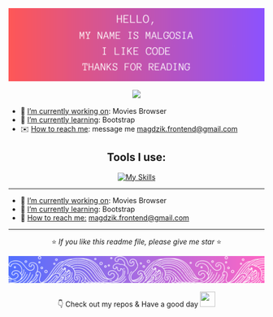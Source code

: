 <div align="center">

![image width=100% ](/HELLO.png)

<img src="https://media.giphy.com/media/VgCDAzcKvsR6OM0uWg/giphy.gif" width="50">
</div>

- 🔭 <u>I’m currently working on</u>: Movies Browser
- 🌱 <u>I’m currently learning</u>: Bootstrap
- ✉️ <u>How to reach me</u>: message me  magdzik.frontend@gmail.com 
<div align="center">

## Tools I use:

[![My Skills](https://skillicons.dev/icons?i=html,css,js,react,redux,git,github)](https://skillicons.dev)
</div>
<hr/>

- 🔭 <u>I’m currently working on</u>: Movies Browser
- 🌱 <u>I’m currently learning</u>: Bootstrap
- 💬 <u>How to reach me:</u> magdzik.frontend@gmail.com 
<hr/>
<div align="center">

⭐ <i>If you like this readme file, please give me star </i> ⭐
<br/>

![image  width=100% ](/footer.png)

👇 Check out my repos & Have a good day     <img src="https://cultofthepartyparrot.com/parrots/hd/laptop_parrot.gif" width="30" height="30"/>


</div>
